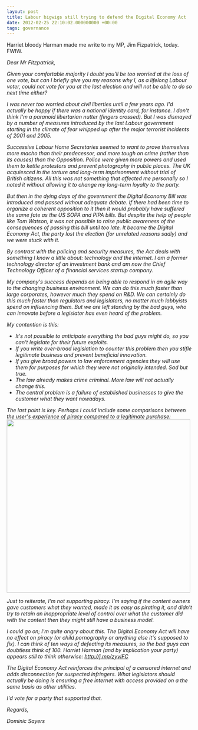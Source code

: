 ```yaml
---
layout: post
title: Labour bigwigs still trying to defend the Digital Economy Act
date: 2012-02-25 22:10:02.000000000 +00:00
tags: governance
---
```

Harriet bloody Harman made me write to my MP, Jim Fizpatrick, today. FWIW.

<em>Dear Mr Fitzpatrick,</em>

<em>Given your comfortable majority I doubt you'll be too worried at the loss of one vote, but can I briefly give you my reasons why I, as a lifelong Labour voter, could not vote for you at the last election and will not be able to do so next time either?</em>

<em>I was never too worried about civil liberties until a few years ago. I'd actually be happy if there was a national identity card, for instance. I don't think I'm a paranoid libertarian nutter (fingers crossed). But I was dismayed by a number of measures introduced by the last Labour government starting in the climate of fear whipped up after the major terrorist incidents of 2001 and 2005.</em>

<em>Successive Labour Home Secretaries seemed to want to prove themselves more macho than their predecessor, and more tough on crime (rather than its causes) than the Opposition. Police were given more powers and used them to kettle protestors and prevent photography in public places. The UK acquiesced in the torture and long-term imprisonment without trial of British citizens. All this was not something that affected me personally so I noted it without allowing it to change my long-term loyalty to the party.</em>

<em>But then in the dying days of the government the Digital Economy Bill was introduced and passed without adequate debate. If there had been time to organize a coherent opposition to it then it would probably have suffered the same fate as the US SOPA and PIPA bills. But despite the help of people like Tom Watson, it was not possible to raise public awareness of the consequences of passing this bill until too late. It became the Digital Economy Act, the party lost the election (for unrelated reasons sadly) and we were stuck with it.</em>

<em>By contrast with the policing and security measures, the Act deals with something I know a little about: technology and the internet. I am a former technology director of an investment bank and am now the Chief Technology Officer of a financial services startup company.</em>

<em>My company's success depends on being able to respond in an agile way to the changing business environment. We can do this much faster than large corporates, however much they spend on R&amp;D. We can certainly do this much faster than regulators and legislators, no matter much lobbyists spend on influencing them. But we are left standing by the bad guys, who can innovate before a legislator has even heard of the problem.</em>

<em>My contention is this:</em>
<ul>
	<li><em>It's not possible to anticipate everything the bad guys might do, so you can't legislate for their future exploits.</em></li>
	<li><em>If you write over-broad legislation to counter this problem then you stifle legitimate business and prevent beneficial innovation.</em></li>
	<li><em>If you give broad powers to law enforcement agencies they will use them for purposes for which they were not originally intended. Sad but true.</em></li>
	<li><em>The law already makes crime criminal. More law will not actually change this.</em></li>
	<li><em>The central problem is a failure of established businesses to give the customer what they want nowadays.</em></li>
</ul>
<em>The last point is key. Perhaps I could include some comparisons between the user's experience of piracy compared to a legitimate purchase:</em>

<img src="http://i.imgur.com/GxzeV.jpg" alt="" />

<img class="aligncenter" src="http://imgs.xkcd.com/comics/steal_this_comic.png" alt="" width="498" height="469" />

<em>Just to reiterate, I'm not supporting piracy. I'm saying if the content owners gave customers what they wanted, made it as easy as pirating it, and didn't try to retain an inappropriate level of control over what the customer did with the content then they might still have a business model.</em>

<em>I could go on; I'm quite angry about this. The Digital Economy Act will have no effect on piracy (or child pornography or anything else it's supposed to fix). I can think of ten ways of defeating its measures, so the bad guys can doubtless think of 100. Harriet Harman (and by implication your party) appears still to think otherwise: <a href="http://j.mp/zyvlFC">http://j.mp/zyvlFC</a></em>

<em>The Digital Economy Act reinforces the principal of a censored internet and adds disconnection for suspected infringers. What legislators should actually be doing is ensuring a free internet with access provided on a the same basis as other utilities.</em>

<em>I'd vote for a party that supported that.</em>

<em>Regards,</em>

<em>Dominic Sayers</em>
